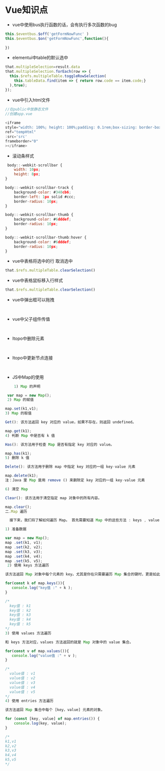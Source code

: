 # Vue知识点

*  vue中使用bus执行函数的话，会有执行多次函数的bug
```JavaScript
this.$eventbus.$off('getFormNowFunc' )
this.$eventbus.$on('getFormNowFunc',function(){  
 
})

```
*  elementui中table的默认选中
```JavaScript
that.multipleSelection=result.data  
that.multipleSelection.forEach(row => {
  this.$refs.multipleTable.toggleRowSelection(
    this.tableData.find(item => { return row.code == item.code;}
  ),true);
});

```

*  vue中引入html文件
```JavaScript
//在public中放静态文件
//创建app.vue
	  
<iframe
style="width: 100%; height: 100%;padding: 0.1rem;box-sizing: border-box;"
ref="tempHtml" 
:src='src' 
frameborder="0" 
></iframe>
```

 



*  滚动条样式
```JavaScript
 body::-webkit-scrollbar {
    width: 10px;
    height: 8px;
}

body::-webkit-scrollbar-track {
    background-color: #348cb6;
    border-left: 1px solid #ccc;
    border-radius: 10px;
}

body::-webkit-scrollbar-thumb {
    background-color: #6dddef;
    border-radius: 10px;
}

body::-webkit-scrollbar-thumb:hover {
    background-color: #6dddef;
    border-radius: 10px;
}

```

*  vue中表格将选中的行 取消选中
```JavaScript
that.$refs.multipleTable.clearSelection()

```

*  vue中表格鼠标移入行样式
```JavaScript
that.$refs.multipleTable.clearSelection()

```

*  vue中弹出框可以拖拽
```JavaScript
 

```

*  vue中父子组件传值
```JavaScript
 

```

*  ltopo中删除元素
```JavaScript
 

```


*  ltopo中更新节点连接
```JavaScript
 

```
*  JS中Map的使用
```JavaScript
    1) Map 的声明

 var map = new Map();
 2) Map 的赋值

map.set(k1,v1);
3) Map 的取值

Get(): 该方法返回 key 对应的 value，如果不存在，则返回 undefined。

map.get(k1);
4) 判断 Map 中是否有 k 值

Has(): 该方法用于检查 Map 是否有指定 key 对应的 value。

map.has(k1);
5) 删除 k 值

Delete(): 该方法用于删除 map 中指定 key 对应的一组 key-value 元素

map.delete(k1);
注：Java 里 Map 是用 remove () 来删除定 key 对应的一组 key-value 元素

6) 清空 Map

Clear(): 该方法用于清空指定 map 对象中的所有内容。

map.clear();
二.Map 遍历

  接下来，我们将了解如何遍历 Map。 首先需要知道 Map 中的这些方法 : keys , values, entries , 这些方法将在下面的 for 循环遍历中起着重要作用.

1) 准备数据

var map = new Map();
map .set(k1, v1);
map .set(k2, v2);
map .set(k3, v3);
map .set(k4, v4);
map .set(k5, v5);
 2) 使用 keys 方法遍历

该方法返回 Map 对象中每个元素的 key。尤其是你在只需要遍历 Map 集合的键时，更是如此。

for(const k of map.keys()){
   console.log("key值 :" + k );
}

/* 
  key值 : k1
  key值 : k2
  key值 : k3
  key值 : k4
  key值 : k5
*/
3) 使用 values 方法遍历

和 keys 方法对应，values 方法返回的就是 Map 对象中的 value 集合。

for(const v of map.values()){
   console.log("value值 :" + v );
}

/* 
  value值 : v1
  value值 : v2
  value值 : v3
  value值 : v4
  value值 : v5
*/
4) 使用 entries 方法遍历

该方法返回 Map 集合中每个 [key，value] 元素的对象。　　

for (const [key, value] of map.entries()) {
    console.log(key, value);
}

/*
k1,v1
k2,v2
k3,v3
k4,v4
k5,v5
*/

```





 
